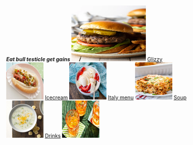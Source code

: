 <html>
 <head> <b> <i> Eat bull testicle get gains </B> </i>
 </head>
<img src="hamburgerecipe.jpeg" title="impossilbe burger filled with estrogen no go" width=200 height=150>
 <a href="https://www.foodnetwork.com/grilling/grilling-central-burgers-and-hot-dogs/top-hot-dogs">Glizzy</a>
 <img src="hotdogrecipe.jpeg" title="Glizzy worth gobbeling" width=100 height=100>
 <a href="https://barefeetinthekitchen.com/homemade-ice-cream-recipe/">Icecream</a>
<img src="icecreamrecipe.jpg" title/="end your nice meal with some dessert hope you aint lacktoesimtalllawrence" width=100 height=100>
 <a href="https://www.spendwithpennies.com/easy-homemade-lasagna/">Italy menu</a>
 <img src="lasagnarecipe.jpg" title="itsa me mr italy food i cookda meatball" width=100 height=100/>
 <a href="https://www.tasteofhome.com/collection/classic-homemade-soup-recipes/">Soup</a>
      <img src="image.png" title="i forgot what this was i didnt lable it:(" width=100 height=100>
 <a href="https://www.foodandwine.com/drinks/cocktail-recipes-2022">Drinks</a>
 <img src="cocktailrecipe.jpeg" title="Round on the house wash down the glizzy!" width=100 height=100>
 </html>
